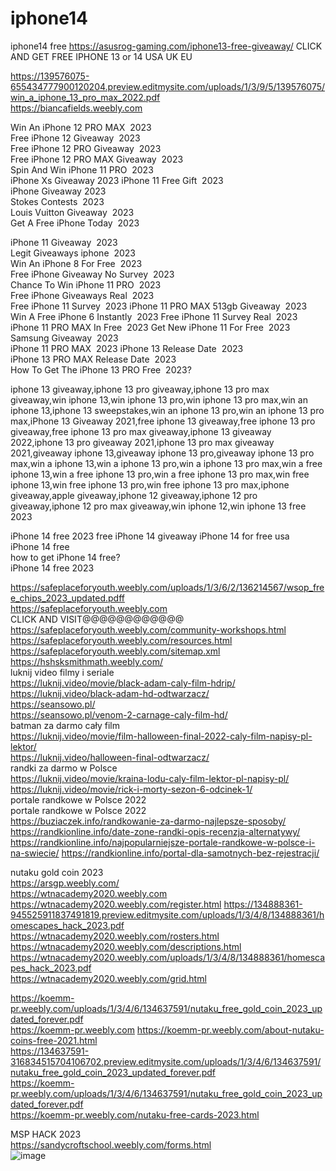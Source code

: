 # iphone14
iphone14 free
https://asusrog-gaming.com/iphone13-free-giveaway/	CLICK AND GET FREE IPHONE 13 or 14 USA UK EU
	
	
	
	
	
	
	
https://139576075-655434777900120204.preview.editmysite.com/uploads/1/3/9/5/139576075/win_a_iphone_13_pro_max_2022.pdf	
https://biancafields.weebly.com	
	
	
	
	
	
	
	
	
	
	
	
	
	
	
	
	
	
	
	
Win An iPhone 12 PRO MAX  2023	
Free iPhone 12 Giveaway  2023	
Free iPhone 12 PRO Giveaway  2023	
Free iPhone 12 PRO MAX Giveaway  2023	
Spin And Win iPhone 11 PRO  2023	
iPhone Xs Giveaway 2023	
iPhone 11 Free Gift  2023	
iPhone Giveaway 2023	
Stokes Contests  2023	
Louis Vuitton Giveaway  2023	
Get A Free iPhone Today  2023	
	
iPhone 11 Giveaway  2023	
Legit Giveaways iphone  2023	
Win An iPhone 8 For Free  2023	
Free iPhone Giveaway No Survey  2023	
Chance To Win iPhone 11 PRO  2023	
Free iPhone Giveaways Real  2023	
Free iPhone 11 Survey  2023	
iPhone 11 PRO MAX 513gb Giveaway  2023	
Win A Free iPhone 6 Instantly  2023	
Free iPhone 11 Survey Real  2023	
iPhone 11 PRO MAX In Free  2023	
Get New iPhone 11 For Free  2023	
Samsung Giveaway  2023	
iPhone 11 PRO MAX  2023	
iPhone 13 Release Date  2023	
iPhone 13 PRO MAX Release Date  2023	
How To Get The iPhone 13 PRO Free  2023?	
	
iphone 13 giveaway,iphone 13 pro giveaway,iphone 13 pro max giveaway,win iphone 13,win iphone 13 pro,win iphone 13 pro max,win an iphone 13,iphone 13 sweepstakes,win an iphone 13 pro,win an iphone 13 pro max,iPhone 13 Giveaway 2021,free iphone 13 giveaway,free iphone 13 pro giveaway,free iphone 13 pro max giveaway,iphone 13 giveaway 2022,iphone 13 pro giveaway 2021,iphone 13 pro max giveaway 2021,giveaway iphone 13,giveaway iphone 13 pro,giveaway iphone 13 pro max,win a iphone 13,win a iphone 13 pro,win a iphone 13 pro max,win a free iphone 13,win a free iphone 13 pro,win a free iphone 13 pro max,win free iphone 13,win free iphone 13 pro,win free iphone 13 pro max,iphone giveaway,apple giveaway,iphone 12 giveaway,iphone 12 pro giveaway,iphone 12 pro max giveaway,win iphone 12,win iphone 13 free 2023	
	
iPhone 14 free 2023	
free iPhone 14 giveaway	
iPhone 14 for free usa	
iPhone 14 free	
how to get iPhone 14 free?	
iPhone 14 free 2023	
	
	
	
	
	
	
	
	
	
	
	
	
	
	
	
	
https://safeplaceforyouth.weebly.com/uploads/1/3/6/2/136214567/wsop_free_chips_2023_updated.pdff	
https://safeplaceforyouth.weebly.com	
CLICK AND VISIT@@@@@@@@@@@@	
https://safeplaceforyouth.weebly.com/community-workshops.html	
https://safeplaceforyouth.weebly.com/resources.html	
https://safeplaceforyouth.weebly.com/sitemap.xml	
https://hshsksmithmath.weebly.com/	
luknij video filmy i seriale	
https://luknij.video/movie/black-adam-caly-film-hdrip/	
https://luknij.video/black-adam-hd-odtwarzacz/	
https://seansowo.pl/	
https://seansowo.pl/venom-2-carnage-caly-film-hd/	
batman za darmo cały film	
https://luknij.video/movie/film-halloween-final-2022-caly-film-napisy-pl-lektor/	
https://luknij.video/halloween-final-odtwarzacz/	
randki za darmo w Polsce	
https://luknij.video/movie/kraina-lodu-caly-film-lektor-pl-napisy-pl/	
https://luknij.video/movie/rick-i-morty-sezon-6-odcinek-1/	
portale randkowe w Polsce 2022	
portale randkowe w Polsce 2022	
https://buziaczek.info/randkowanie-za-darmo-najlepsze-sposoby/	
https://randkionline.info/date-zone-randki-opis-recenzja-alternatywy/	
https://randkionline.info/najpopularniejsze-portale-randkowe-w-polsce-i-na-swiecie/	
https://randkionline.info/portal-dla-samotnych-bez-rejestracji/	
	
	
	
	
	
	
	
	
	
	
	
	
	
nutaku gold coin 2023	
https://arsgp.weebly.com/	
https://wtnacademy2020.weebly.com	
https://wtnacademy2020.weebly.com/register.html	
https://134888361-945525911837491819.preview.editmysite.com/uploads/1/3/4/8/134888361/homescapes_hack_2023.pdf	
https://wtnacademy2020.weebly.com/rosters.html	
https://wtnacademy2020.weebly.com/descriptions.html	
https://wtnacademy2020.weebly.com/uploads/1/3/4/8/134888361/homescapes_hack_2023.pdf	
https://wtnacademy2020.weebly.com/grid.html	
	
	
	
https://koemm-pr.weebly.com/uploads/1/3/4/6/134637591/nutaku_free_gold_coin_2023_updated_forever.pdf	
https://koemm-pr.weebly.com	
https://koemm-pr.weebly.com/about-nutaku-coins-free-2021.html	
https://134637591-316834515704106702.preview.editmysite.com/uploads/1/3/4/6/134637591/nutaku_free_gold_coin_2023_updated_forever.pdf	
https://koemm-pr.weebly.com/uploads/1/3/4/6/134637591/nutaku_free_gold_coin_2023_updated_forever.pdf	
https://koemm-pr.weebly.com/nutaku-free-cards-2023.html	
	
	
MSP HACK 2023	
https://sandycroftschool.weebly.com/forms.html	
![image](https://user-images.githubusercontent.com/116096177/199052996-5fe650f5-23e8-4bd2-bcf0-f57c0f8919ec.png)
